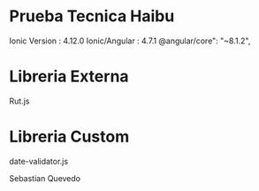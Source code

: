 # Prueba Tecnica Haibu

Ionic Version : 4.12.0
Ionic/Angular : 4.7.1
@angular/core":  "~8.1.2",

# Libreria Externa
Rut.js

# Libreria Custom
date-validator.js

Sebastian Quevedo

